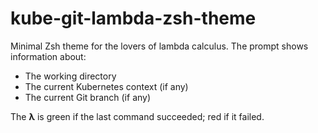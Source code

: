 # kube-git-lambda-zsh-theme
Minimal Zsh theme for the lovers of lambda calculus. The prompt shows information about:
- The working directory
- The current Kubernetes context (if any)
- The current Git branch (if any)

The **λ** is green if the last command succeeded; red if it failed.
